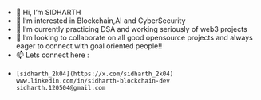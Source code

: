 - 👋 Hi, I’m SIDHARTH
- 👀 I’m interested in Blockchain,AI and CyberSecurity
- 🌱 I’m currently practicing DSA and working seriously of web3 projects
- 💞️ I’m looking to collaborate on all good opensource projects and always eager to connect with goal oriented people!!  
- 📫 Lets connect here :
-     [sidharth_2k04](https://x.com/sidharth_2k04)
      www.linkedin.com/in/sidharth-blockchain-dev
      sidharth.120504@gmail.com
                    

<!---
SIDHARTH20K4/SIDHARTH20K4 is a ✨ special ✨ repository because its `README.md` (this file) appears on your GitHub profile.
You can click the Preview link to take a look at your changes.
--->
